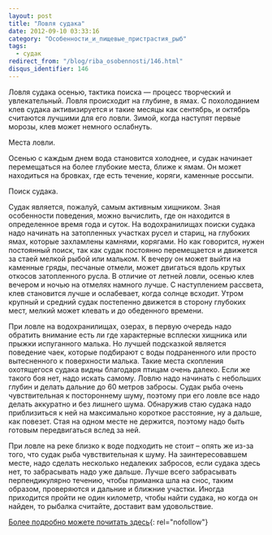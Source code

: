 ```yaml
---
layout: post
title: "Ловля судака"
date: 2012-09-10 03:33:16
category: "Особенности_и_пищевые_пристрастия_рыб"
tags:
  - судак
redirect_from: "/blog/riba_osobennosti/146.html"
disqus_identifier: 146
---
```

Ловля судака осенью, тактика поиска — процесс творческий и
увлекательный. Ловля происходит на глубине, в ямах. С похолоданием клев
судака активизируется и такие месяцы как сентябрь, и октябрь считаются
лучшими для его ловли. Зимой, когда наступят первые морозы, клев может
немного ослабнуть.

Места ловли.

Осенью с каждым днем вода становится холоднее, и судак начинает
перемещаться на более глубокие места, ближе к ямам. Он может находиться
на бровках, где есть течение, коряги, каменные россыпи.

Поиск судака.

Судак является, пожалуй, самым активным хищником. Зная особенности
поведения, можно вычислить, где он находится в определенное время года и
суток. На водохранилищах поиски судака надо начинать на затопленных
участках русел и стариц, на глубоких ямах, которые захламлены камнями,
корягами. Но как говорится, нужен постоянный поиск, так как судак
постоянно перемещается и движется за стаей мелкой рыбой или мальком. К
вечеру он может выйти на каменные гряды, песчаные отмели, может
двигаться вдоль крутых откосов затопленного русла. В отличие от летней
ловли, осенью клев вечером и ночью на отмелях намного лучше. С
наступлением рассвета, клев становится лучше и ослабевает, когда солнце
всходит. Утром крупный и средний судак постепенно движется в сторону
глубоких мест, мелкий может клевать и до обеденного времени.

При ловле на водохранилищах, озерах, в первую очередь надо обратить
внимание есть ли где характерные всплески хищника или прыжки испуганного
малька. Но лучшей подсказкой является поведение чаек, которые подбирают
с воды подраненного или просто вытесненного к поверхности малька. Такие
места скопления охотящегося судака видны благодаря птицам очень далеко.
Если же такого боя нет, надо искать самому. Ловлю надо начинать с
небольших глубин и делать дальние до 60 метров забросы. Судак рыба очень
чувствительная к постороннему шуму, поэтому при его ловле все надо
делать аккуратно и без лишнего шума. Обнаружив стаю судака надо
приблизиться к ней на максимально короткое расстояние, ну а дальше, как
повезет. Стая на одном месте не держится, поэтому надо быть готовым
передвигаться вслед за ней.

При ловле на реке близко к воде подходить не стоит – опять же из-за
того, что судак рыба чувствительная к шуму. На заинтересовавшем месте,
надо сделать несколько недалеких забросов, если судака здесь нет, то
забрасывать надо уже дальше. Лучше всего забрасывать перпендикулярно
течению, чтобы приманка шла на снос, таким образом, проверяются и
дальние и ближние участки. Иногда приходится пройти не один километр,
чтобы найти судака, но когда он найден, то рыбалка считайте, доставит
вам удовольствие.

[Более подробно можете почитать здесь][1]{: rel="nofollow"}

[1]: http://rubakaminfo.ru/glavnaia/lovlya-sudaka-osenyu
